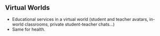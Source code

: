 ## Virtual Worlds

- Educational services in a virtual world (student and teacher avatars, in-world classrooms, private student-teacher chats...)
- Same for health.

